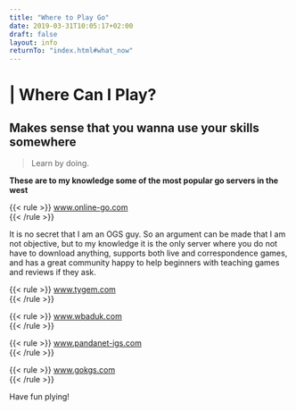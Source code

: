 ```yaml
---
title: "Where to Play Go"
date: 2019-03-31T10:05:17+02:00
draft: false
layout: info
returnTo: "index.html#what_now"
---
```


# | Where Can I Play?
## Makes sense that you wanna use your skills somewhere

> Learn by doing.  

**These are to my knowledge some of the most popular go servers in the west**

{{< rule >}}
	<a href="https://online-go.com/" target="_blank">www.online-go.com</a>  
{{< /rule >}}

It is no secret that I am an OGS guy. So an argument can be made that I am not objective, but to my knowledge it is the only server where you do not have to download anything, supports both live and correspondence games, and has a great community happy to help beginners with teaching games and reviews if they ask. 

{{< rule >}}
	<a href="http://www.tygem.com/" target="_blank">www.tygem.com</a>  
{{< /rule >}}

{{< rule >}}
	<a href="http://www.wbaduk.com/" target="_blank">www.wbaduk.com</a>  
{{< /rule >}}

{{< rule >}}
	<a href="https://pandanet-igs.com/communities/pandanet" target="_blank">www.pandanet-igs.com</a>  
{{< /rule >}}

{{< rule >}}
	<a href="http://www.gokgs.com/" target="_blank">www.gokgs.com</a>  
{{< /rule >}}

Have fun plying!